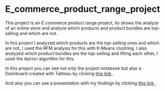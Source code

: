# E_commerce_product_range_project
This project is an E commerce product range project, its shows the analyze of an online store and analyze which products and product bundles are top-selling and which are not.

In this project I analyzed which products are the top-selling ones and which are not, I used the RFM analysis for this with K-Means clustring.
I also analyzed which product bundles are the top-selling and lifting each other, I used the Apriori algorithm for this.

In this project you can see not only the project notebook but also a Dashboard created with Tableau by clicking <a href="https://public.tableau.com/views/DashforE-Commerceproject/Dashboard1?:language=en-US&publish=yes&:display_count=n&:origin=viz_share_link"> this link <a/>.
  
And also you can see a presentation with my findings by clicking <a href="https://drive.google.com/file/d/1BNuHC6eUjEViJeffg2TbTzGaxCKXEtsF/view?usp=sharing"> this link <a/>.

